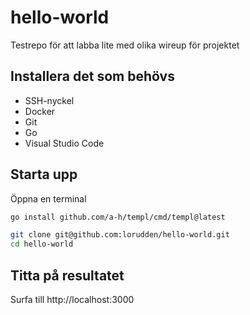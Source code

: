 # hello-world

Testrepo för att labba lite med olika wireup för projektet

## Installera det som behövs

* SSH-nyckel
* Docker
* Git
* Go
* Visual Studio Code

## Starta upp

Öppna en terminal

```bash
go install github.com/a-h/templ/cmd/templ@latest

git clone git@github.com:lorudden/hello-world.git
cd hello-world
```

## Titta på resultatet

Surfa till http://localhost:3000
